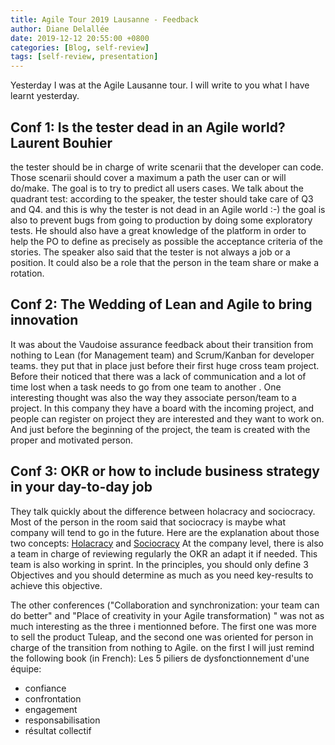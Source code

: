```yaml
---
title: Agile Tour 2019 Lausanne - Feedback
author: Diane Delallée
date: 2019-12-12 20:55:00 +0800
categories: [Blog, self-review]
tags: [self-review, presentation]
---
```


Yesterday I was at the Agile Lausanne tour. I will write to you what I have learnt yesterday.

## Conf 1: Is the tester dead in an Agile world? Laurent Bouhier

the tester should be in charge of write scenarii that the developer can code. Those scenarii should cover a maximum a path the user can or will do/make. The goal is to try to predict all users cases. We talk about the quadrant test:
according to the speaker, the tester should take care of Q3 and Q4. and this is why the tester is not dead in an Agile world :-)
the goal is also to prevent bugs from going to production by doing some exploratory tests. He should also have a great knowledge of the platform in order to help the PO to define as precisely as possible the acceptance criteria of the stories.
The speaker also said that the tester is not always a job or a position. It could also be a role that the person in the team share or make a rotation.

## Conf 2: The Wedding of Lean and Agile to bring innovation

It was about the Vaudoise assurance feedback about their transition from nothing to Lean (for Management team) and Scrum/Kanban for developer teams.
they put that in place just before their first huge cross team project. Before their noticed that there was a lack of communication and a lot of time lost when a task needs to go from one team to another .
One interesting thought was also the way they associate person/team to a project. In this company they have a board with the incoming project, and people can register on project they are interested and they want to work on. And just before the beginning of the project, the team is created with the proper and motivated person.

## Conf 3: OKR or how to include business strategy in your day-to-day job

They talk quickly about the difference between holacracy and sociocracy. Most of the person in the room said that sociocracy is maybe what company will tend to go in the future. Here are the explanation about those two concepts: [Holacracy](https://en.wikipedia.org/wiki/Holacracy) and [Sociocracy](https://en.wikipedia.org/wiki/Sociocracy)
At the company level, there is also a team in charge of reviewing regularly the OKR an adapt it if needed. This team is also working in sprint. In the principles, you should only define 3 Objectives and you should determine as much as you need key-results to achieve this objective.

The other conferences ("Collaboration and synchronization: your team can do better" and "Place of creativity in your Agile transformation) " was not as much interesting as the three i mentionned before. The first one was more to sell the product Tuleap, and the second one was oriented for person in charge of the transition from nothing to Agile. on the first I will just remind the following book (in French): Les 5 piliers de dysfonctionnement d'une équipe:

- confiance
- confrontation
- engagement
- responsabilisation
- résultat collectif

